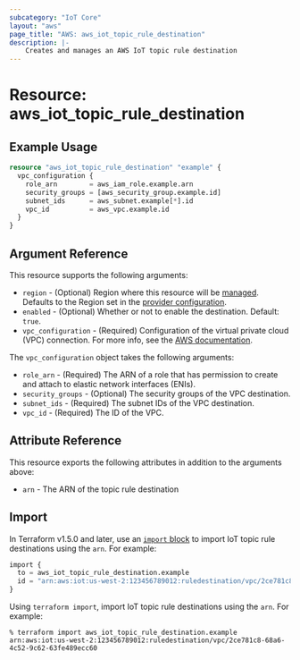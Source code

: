 ```yaml
---
subcategory: "IoT Core"
layout: "aws"
page_title: "AWS: aws_iot_topic_rule_destination"
description: |-
    Creates and manages an AWS IoT topic rule destination
---
```


# Resource: aws_iot_topic_rule_destination

## Example Usage

```terraform
resource "aws_iot_topic_rule_destination" "example" {
  vpc_configuration {
    role_arn        = aws_iam_role.example.arn
    security_groups = [aws_security_group.example.id]
    subnet_ids      = aws_subnet.example[*].id
    vpc_id          = aws_vpc.example.id
  }
}
```

## Argument Reference

This resource supports the following arguments:

* `region` - (Optional) Region where this resource will be [managed](https://docs.aws.amazon.com/general/latest/gr/rande.html#regional-endpoints). Defaults to the Region set in the [provider configuration](https://registry.terraform.io/providers/hashicorp/aws/latest/docs#aws-configuration-reference).
* `enabled` - (Optional) Whether or not to enable the destination. Default: `true`.
* `vpc_configuration` - (Required) Configuration of the virtual private cloud (VPC) connection. For more info, see the [AWS documentation](https://docs.aws.amazon.com/iot/latest/developerguide/vpc-rule-action.html).

The `vpc_configuration` object takes the following arguments:

* `role_arn` - (Required) The ARN of a role that has permission to create and attach to elastic network interfaces (ENIs).
* `security_groups` - (Optional) The security groups of the VPC destination.
* `subnet_ids` - (Required) The subnet IDs of the VPC destination.
* `vpc_id` - (Required) The ID of the VPC.

## Attribute Reference

This resource exports the following attributes in addition to the arguments above:

* `arn` - The ARN of the topic rule destination

## Import

In Terraform v1.5.0 and later, use an [`import` block](https://developer.hashicorp.com/terraform/language/import) to import IoT topic rule destinations using the `arn`. For example:

```terraform
import {
  to = aws_iot_topic_rule_destination.example
  id = "arn:aws:iot:us-west-2:123456789012:ruledestination/vpc/2ce781c8-68a6-4c52-9c62-63fe489ecc60"
}
```

Using `terraform import`, import IoT topic rule destinations using the `arn`. For example:

```console
% terraform import aws_iot_topic_rule_destination.example arn:aws:iot:us-west-2:123456789012:ruledestination/vpc/2ce781c8-68a6-4c52-9c62-63fe489ecc60
```
